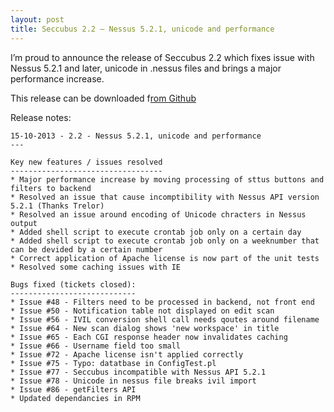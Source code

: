 ```yaml
---
layout: post
title: Seccubus 2.2 – Nessus 5.2.1, unicode and performance
---
```

I’m proud to announce the release of Seccubus 2.2 which fixes issue with
Nessus 5.2.1 and later, unicode in .nessus files and brings a major
performance increase.

This release can be downloaded f[rom
Github](https://github.com/schubergphilis/Seccubus_v2/releases)

Release notes:

    
    
    15-10-2013 - 2.2 - Nessus 5.2.1, unicode and performance
    ---
    
    Key new features / issues resolved
    ----------------------------------
    * Major performance increase by moving processing of sttus buttons and filters to backend
    * Resolved an issue that cause incomptibility with Nessus API version 5.2.1 (Thanks Trelor)
    * Resolved an issue around encoding of Unicode chracters in Nessus output
    * Added shell script to execute crontab job only on a certain day
    * Added shell script to execute crontab job only on a weeknumber that can be devided by a certain number
    * Correct application of Apache license is now part of the unit tests
    * Resolved some caching issues with IE
    
    Bugs fixed (tickets closed):
    ----------------------------
    * Issue #48 - Filters need to be processed in backend, not front end
    * Issue #50 - Notification table not displayed on edit scan
    * Issue #56 - IVIL conversion shell call needs qoutes around filename
    * Issue #64 - New scan dialog shows 'new workspace' in title
    * Issue #65 - Each CGI response header now invalidates caching
    * Issue #66 - Username field too small
    * Issue #72 - Apache license isn't applied correctly
    * Issue #75 - Typo: datatbase in ConfigTest.pl
    * Issue #77 - Seccubus incompatible with Nessus API 5.2.1
    * Issue #78 - Unicode in nessus file breaks ivil import
    * Issue #86 - getFilters API
    * Updated dependancies in RPM

